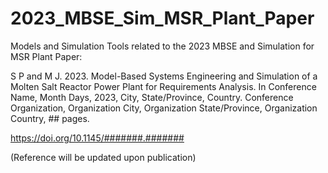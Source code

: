 # 2023_MBSE_Sim_MSR_Plant_Paper
Models and Simulation Tools related to the 2023 MBSE and Simulation for MSR Plant Paper:

S P and M J. 2023. Model-Based Systems Engineering and Simulation of a Molten Salt Reactor Power Plant for Requirements Analysis. In Conference Name, Month Days, 2023, City, State/Province, Country. Conference Organization, Organization City, Organization State/Province, Organization Country, ## pages. 

https://doi.org/10.1145/#######.#######

(Reference will be updated upon publication)
